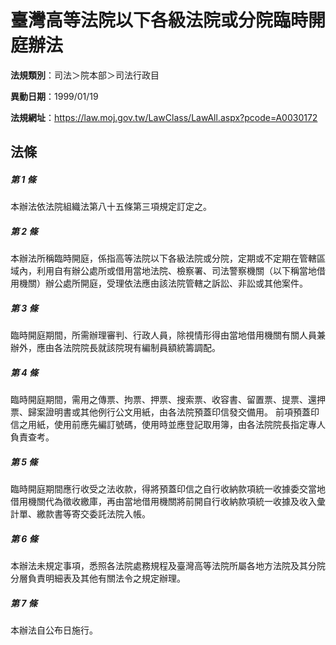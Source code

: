 # 臺灣高等法院以下各級法院或分院臨時開庭辦法

**法規類別**：司法＞院本部＞司法行政目

**異動日期**：1999/01/19  

**法規網址**：https://law.moj.gov.tw/LawClass/LawAll.aspx?pcode=A0030172





## 法條
##### 第 1 條
本辦法依法院組織法第八十五條第三項規定訂定之。

##### 第 2 條
本辦法所稱臨時開庭，係指高等法院以下各級法院或分院，定期或不定期在管轄區域內，利用自有辦公處所或借用當地法院、檢察署、司法警察機關（以下稱當地借用機關）辦公處所開庭，受理依法應由該法院管轄之訴訟、非訟或其他案件。

##### 第 3 條
臨時開庭期間，所需辦理審判、行政人員，除視情形得由當地借用機關有關人員兼辦外，應由各法院院長就該院現有編制員額統籌調配。

##### 第 4 條
臨時開庭期間，需用之傳票、拘票、押票、搜索票、收容書、留置票、提票、還押票、歸案證明書或其他例行公文用紙，由各法院預蓋印信發交備用。
前項預蓋印信之用紙，使用前應先編訂號碼，使用時並應登記取用簿，由各法院院長指定專人負責查考。

##### 第 5 條
臨時開庭期間應行收受之法收款，得將預蓋印信之自行收納款項統一收據委交當地借用機關代為徵收繳庫，再由當地借用機關將前開自行收納款項統一收據及收入彙計單、繳款書等寄交委託法院入帳。

##### 第 6 條
本辦法未規定事項，悉照各法院處務規程及臺灣高等法院所屬各地方法院及其分院分層負責明細表及其他有關法令之規定辦理。

##### 第 7 條
本辦法自公布日施行。


